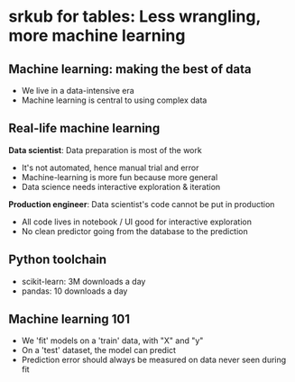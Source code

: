 # srkub for tables: Less wrangling, more machine learning

## Machine learning: making the best of data

- We live in a data-intensive era
- Machine learning is central to using complex data


## Real-life machine learning

**Data scientist**: Data preparation is most of the work
- It's not automated, hence manual trial and error
- Machine-learning is more fun because more general
- Data science needs interactive exploration & iteration


**Production engineer**: Data scientist's code cannot be put in production
- All code lives in notebook / UI good for interactive exploration
- No clean predictor going from the database to the prediction


## Python toolchain

- scikit-learn: 3M downloads a day
- pandas: 10 downloads a day


## Machine learning 101

- We 'fit' models on a 'train' data, with "X" and "y"
- On a 'test' dataset, the model can predict
- Prediction error should always be measured on data never seen during fit
